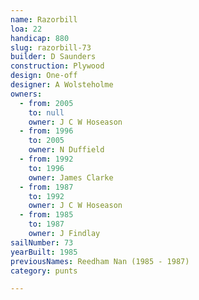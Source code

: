 ```yaml
---
name: Razorbill
loa: 22
handicap: 880
slug: razorbill-73
builder: D Saunders
construction: Plywood
design: One-off
designer: A Wolsteholme
owners:
  - from: 2005
    to: null
    owner: J C W Hoseason
  - from: 1996
    to: 2005
    owner: N Duffield
  - from: 1992
    to: 1996
    owner: James Clarke
  - from: 1987
    to: 1992
    owner: J C W Hoseason
  - from: 1985
    to: 1987
    owner: J Findlay
sailNumber: 73
yearBuilt: 1985
previousNames: Reedham Nan (1985 - 1987)
category: punts

---
```

